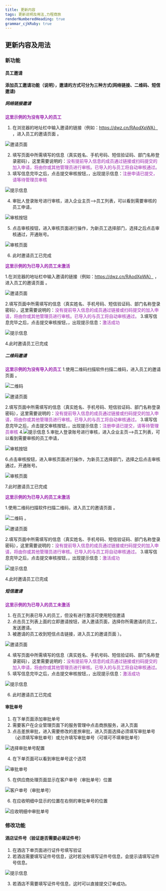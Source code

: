 ```yaml
---
title: 更新内容
tags: 更新说明及用法,力程商旅
renderNumberedHeading: true
grammar_cjkRuby: true
---
```

## 更新内容及用法
### 新功能
#### 员工邀请

  **添加员工邀请功能（说明），邀请的方式可分为三种方式(网络链接、二维码、短信邀请)**
##### 网络链接邀请
**<font color=#9C27B0>这里示例的为没有导入的员工</font>**
 1. 在浏览器的地址栏中输入邀请的链接（例如：https://dwz.cn/RAodXpWA） ，进入员工的邀请页面 。

 ![邀请页面](https://gitee.com/wwb225241/images/raw/master/小书匠/1596523002977.png)

 2. 填写页面中所需填写的信息（真实姓名、手机号码、短信验证码、部门名称登录密码），这里需要说明的：<font color=#9C27B0>没有提前导入信息的成员通过链接或扫码提交的加入申请，将由你或其他管理员进行审核。已导入的与员工将自动审核通过。</font>
 3. 填写信息完毕之后，点击提交审核按钮，，出现提示信息：<font color=#9C27B0>注册申请已提交，请等待管理员审核</font>

![提示信息](https://gitee.com/wwb225241/images/raw/master/小书匠/1596523002978.png)

 4. 审批人登录账号进行审核，进入企业主页-->员工列表，可以看到需要审核的员工申请，

![审核按钮](https://gitee.com/wwb225241/images/raw/master/小书匠/1596523002979.png)

 5. 点击审核按钮，进入审核页面进行操作，为新员工选择部门，选择之后点击审核通过，开通账号。

![审核页面](https://gitee.com/wwb225241/images/raw/master/小书匠/1596523002980.png)

 6. 此时邀请员工已完成


**<font color=#9C27B0>这里示例的为已导入的员工未激活</font>**

 1.在浏览器的地址栏中输入邀请的链接（例如：https://dwz.cn/RAodXpWA） ，进入员工的邀请页面 。

 ![邀请页面](https://gitee.com/wwb225241/images/raw/master/小书匠/1596523002977.png)
 
 2.填写页面中所需填写的信息（真实姓名、手机号码、短信验证码、部门名称登录密码），这里需要说明的：<font color=#9C27B0>没有提前导入信息的成员通过链接或扫码提交的加入申请，将由你或其他管理员进行审核。已导入的与员工将自动审核通过。</font>
 3.填写信息完毕之后，点击提交审核按钮，，出现提示信息：<font color=#9C27B0>激活成功</font>


 ![提示信息](https://gitee.com/wwb225241/images/raw/master/小书匠/1596523002981.png)


 4.此时邀请员工已完成
##### 二维码邀请
**<font color=#9C27B0>这里示例的为没有导入的员工</font>**
 1.使用二维码扫描软件扫描二维码，进入员工的邀请页面 。
 
![二维码](https://gitee.com/wwb225241/images/raw/master/小书匠/1596523002982.png)

![邀请页面](https://gitee.com/wwb225241/images/raw/master/小书匠/1596523002977.png)

 2.填写页面中所需填写的信息（真实姓名、手机号码、短信验证码、部门名称登录密码），这里需要说明的：<font color=#9C27B0>没有提前导入信息的成员通过链接或扫码提交的加入申请，将由你或其他管理员进行审核。已导入的与员工将自动审核通过。</font>
 3.填写信息完毕之后，点击提交审核按钮，，出现提示信息：<font color=#9C27B0>注册申请已提交，请等待管理员审核</font>
 4.![提示信息](https://gitee.com/wwb225241/images/raw/master/小书匠/1596523002978.png)
 5.审批人登录账号进行审核，进入企业主页-->员工列表，可以看到需要审核的员工申请，

![审核按钮](https://gitee.com/wwb225241/images/raw/master/小书匠/1596523002979.png)

 6.点击审核按钮，进入审核页面进行操作，为新员工选择部门，选择之后点击审核通过，开通账号。

![审核页面](https://gitee.com/wwb225241/images/raw/master/小书匠/1596523002980.png)

 7.此时邀请员工已完成


**<font color=#9C27B0>这里示例的为已导入的员工未激活</font>**


1.使用二维码扫描软件扫描二维码，进入员工的邀请页面 。

 ![二维码](https://gitee.com/wwb225241/images/raw/master/小书匠/1596523002982.png) 。
 
 ![邀请页面](https://gitee.com/wwb225241/images/raw/master/小书匠/1596523002977.png)
 
 2.填写页面中所需填写的信息（真实姓名、手机号码、短信验证码、部门名称登录密码），这里需要说明的：<font color=#9C27B0>没有提前导入信息的成员通过链接或扫码提交的加入申请，将由你或其他管理员进行审核。已导入的与员工将自动审核通过。</font>
 3.填写信息完毕之后，点击提交审核按钮，，出现提示信息：<font color=#9C27B0>激活成功</font>
 
 ![提示信息](https://gitee.com/wwb225241/images/raw/master/小书匠/1596523002981.png)
 
 4.此时邀请员工已完成
##### 短信邀请
**<font color=#9C27B0>这里示例的为已导入的员工未激活</font>**
 1. 在员工列表已导入的员工，但没有进行激活可使用短信邀请
 2. 点击员工列表上面的立即邀请按钮，进入邀请页面，选择你所需邀请的员工，发送邀请。
 3. 被邀请的员工收到短信点击链接，进入员工的邀请页面 ）。

![邀请页面](https://gitee.com/wwb225241/images/raw/master/小书匠/1596523002977.png)

 4. 填写页面中所需填写的信息（真实姓名、手机号码、短信验证码、部门名称登录密码），这里需要说明的：<font color=#9C27B0>没有提前导入信息的成员通过链接或扫码提交的加入申请，将由你或其他管理员进行审核。已导入的与员工将自动审核通过。</font>
 5. 填写信息完毕之后，点击提交审核按钮，，出现提示信息：<font color=#9C27B0>激活成功</font>

![提示信息](https://gitee.com/wwb225241/images/raw/master/小书匠/1596523002981.png)

 6. 此时邀请员工已完成
#### 审批单号
 1. 在下单页面添加审批单号
 2. 需要客户在企业管理页面下的服务管理中点击商旅服务，进入页面
 3. 点击差旅审批，进入需要修改的差旅审批，进入页面选择必须填写审批单号（必须填写审批单号）或允许填写审批单号（可填可不填审批单号）

 ![选择审批单号配置](https://gitee.com/wwb225241/images/raw/master/小书匠/1596523002983.png)
 
  4. 在下单页面可以看到审批单号这个选项

![审批单号](https://gitee.com/wwb225241/images/raw/master/小书匠/1596523002984.png)
 
  5. 在供应商处理页面显示在客户单号（审批单号）位置

![客户单号（审批单号）](https://gitee.com/wwb225241/images/raw/master/小书匠/1596523002989.png)

 6. 在应收明细中显示的位置在右侧的审批单号的位置

![应收明细中审批单号](https://gitee.com/wwb225241/images/raw/master/小书匠/1596523002990.png)

### 修改功能
#### 酒店证件号（验证是否需要必填证件号）

 1. 在酒店下单页面进行证件号填写验证
 2. 若酒店需要填写证件号信息，这时若没有填写证件号信息，会提示请填写证件号信息。

![提示信息](https://gitee.com/wwb225241/images/raw/master/小书匠/1596523002991.png)

 3. 若酒店不需要填写证件号信息，这时可以直接提交订单成功。

